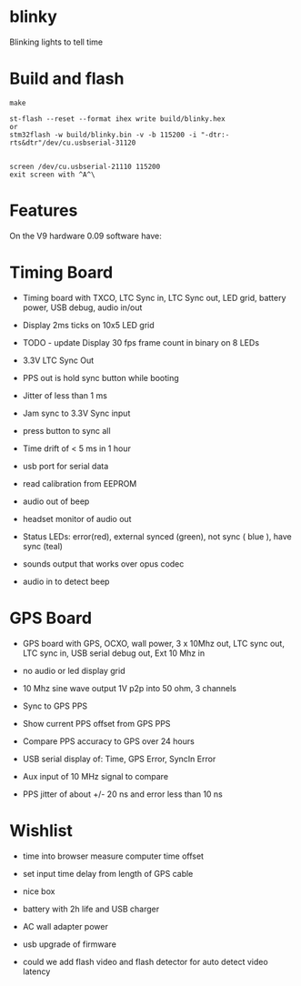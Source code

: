 # blinky

Blinking lights to tell time

# Build and flash

```
make 

st-flash --reset --format ihex write build/blinky.hex
or
stm32flash -w build/blinky.bin -v -b 115200 -i "-dtr:-rts&dtr"/dev/cu.usbserial-31120


screen /dev/cu.usbserial-21110 115200
exit screen with ^A^\
```


# Features 

On the V9 hardware 0.09 software have:

# Timing Board

* Timing board with TXCO, LTC Sync in, LTC Sync out, LED grid, 
  battery power, USB debug, audio in/out
  
* Display 2ms ticks on 10x5 LED grid 
* TODO - update Display 30 fps frame count in binary on 8 LEDs
* 3.3V LTC Sync Out 
* PPS out is hold sync button while booting 
* Jitter of less than 1 ms
* Jam sync to 3.3V Sync input
* press button to sync all 
* Time drift of < 5 ms in 1 hour 
* usb port for serial data 
* read  calibration from EEPROM
* audio out of beep 
* headset monitor of audio out 

* Status LEDs: error(red), external synced (green),  not sync (
  blue ), have sync (teal) 
* sounds output that works over opus codec 
* audio in to detect beep 

# GPS Board

* GPS board with GPS, OCXO, wall power, 3 x 10Mhz out, LTC sync out, LTC
  sync in, USB serial debug out, Ext 10 Mhz in
  
* no audio or led display grid 
* 10 Mhz sine wave output 1V p2p into 50 ohm, 3 channels 
* Sync to GPS PPS 
* Show current PPS offset from GPS PPS
* Compare PPS accuracy to GPS over 24 hours 
* USB serial display of: Time, GPS Error, SyncIn Error
* Aux input of 10 MHz signal to compare 
* PPS jitter of about +/- 20 ns and error less than 10 ns 

# Wishlist

* time into browser measure computer time offset 
* set input time delay from length of GPS cable
* nice box
* battery with 2h life and USB charger
* AC wall adapter power
* usb  upgrade of firmware 

* could we add flash video and flash detector for auto detect video
  latency
  

